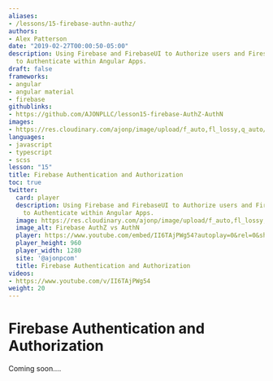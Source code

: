 ```yaml
---
aliases:
- /lessons/15-firebase-authn-authz/
authors:
- Alex Patterson
date: "2019-02-27T00:00:50-05:00"
description: Using Firebase and FirebaseUI to Authorize users and Firestore rules
  to Authenticate within Angular Apps.
draft: false
frameworks:
- angular
- angular material
- firebase
githublinks:
- https://github.com/AJONPLLC/lesson15-firebase-AuthZ-AuthN
images:
- https://res.cloudinary.com/ajonp/image/upload/f_auto,fl_lossy,q_auto/v1551289217/ajonp-ajonp-com/15-firebase-authz-authn/firebase-AuthZ-AuthN.jpg
languages:
- javascript
- typescript
- scss
lesson: "15"
title: Firebase Authentication and Authorization
toc: true
twitter:
  card: player
  description: Using Firebase and FirebaseUI to Authorize users and Firestore rules
    to Authenticate within Angular Apps.
  image: https://res.cloudinary.com/ajonp/image/upload/f_auto,fl_lossy,q_auto/v1551289217/ajonp-ajonp-com/15-firebase-authz-authn/firebase-AuthZ-AuthN.jpg
  image_alt: Firebase AuthZ vs AuthN
  player: https://www.youtube.com/embed/II6TAjPWg54?autoplay=0&rel=0&showinfo=0&modestbranding=1
  player_height: 960
  player_width: 1280
  site: '@ajonpcom'
  title: Firebase Authentication and Authorization
videos:
- https://www.youtube.com/v/II6TAjPWg54
weight: 20
---
```


# Firebase Authentication and Authorization

Coming soon....